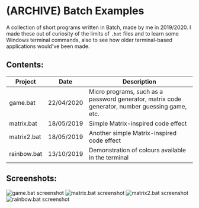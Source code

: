 # (ARCHIVE) Batch Examples
A collection of short programs written in Batch, made by me in 2019/2020. I made these out of curiosity of the limits of `.bat` files and to learn some Windows terminal commands, also to see how older terminal-based applications would've been made.

## Contents:
| **Project** | **Date** | **Description** |
|--|--|--|
| game.bat | 22/04/2020 | Micro programs, such as a password generator, matrix code generator, number guessing game, etc. |
| matrix.bat | 18/05/2019 | Simple Matrix-inspired code effect |
| matrix2.bat | 18/05/2019 | Another simple Matrix-inspired code effect |
| rainbow.bat | 13/10/2019 | Demonstration of colours available in the terminal |

## Screenshots:
![game.bat screenshot](https://github.com/user-attachments/assets/46038f6e-1561-426d-974f-f8de1fc51131 "game.bat")
![matrix.bat screenshot](https://github.com/user-attachments/assets/5ff7abc5-52e8-4816-9aaa-566c80ef7c7d "matrix.bat")
![matrix2.bat screenshot](https://github.com/user-attachments/assets/e381ca91-1e2a-4dc2-aaaf-6baf4fd7b200 "matrix2.bat")
![rainbow.bat screenshot](https://github.com/user-attachments/assets/1a1febbc-15a0-41cc-bcbe-05e6ae65b38b "rainbow.bat")

